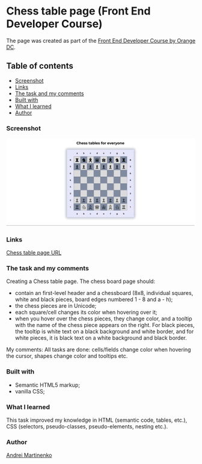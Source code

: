 # Chess table page (Front End Developer Course)

The page was created as part of the [Front End Developer Course by Orange DC](https://digitalcenter.orange.md/).

## Table of contents
- [Screenshot](#screenshot)
- [Links](#links)
- [The task and my comments](#the-task-and-my-comments)
- [Built with](#built-with)
- [What I learned](#what-i-learned)
- [Author](#author)

### Screenshot

![](./image/Screenshot.png)

### Links

[Chess table page URL](https://axinitm.github.io/ODC-Chess-Table/)

### The task and my comments

Creating a Chess table page.
The chess board page should:
- contain an first-level header and a chessboard (8x8, individual squares, white and black pieces, board edges numbered 1 - 8 and a - h);
- the chess pieces are in Unicode;
- each square/cell changes its color when hovering over it;
- when you hover over the chess pieces, they change color, and a tooltip with the name of the chess piece appears on the right. For black pieces, the tooltip is white text on a black background and white border, and for white pieces, it is black text on a white background and black border.

My comments:
All tasks are done: cells/fields change color when hovering the cursor, shapes change color and tooltips etc.


### Built with

- Semantic HTML5 markup;
- vanilla CSS;

### What I learned

This task improved my knowledge in HTML (semantic code, tables, etc.), CSS (selectors, pseudo-classes, pseudo-elements, nesting etc.).

### Author

[Andrei Martinenko](https://github.com/AxinitM)
